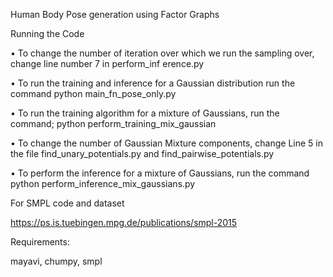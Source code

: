 Human Body Pose generation using Factor Graphs

Running the Code

• To change the number of iteration over which we run the sampling over, change line number 7 in
perform_inf erence.py

• To run the training and inference for a Gaussian distribution run the command python main_fn_pose_only.py

• To run the training algorithm for a mixture of Gaussians, run the command; python perform_training_mix_gaussian

• To change the number of Gaussian Mixture components, change Line 5 in the file find_unary_potentials.py
and find_pairwise_potentials.py

• To perform the inference for a mixture of Gaussians, run the command python perform_inference_mix_gaussians.py



For SMPL code and dataset

https://ps.is.tuebingen.mpg.de/publications/smpl-2015

Requirements:

mayavi, chumpy, smpl


